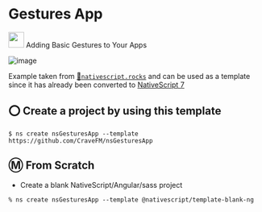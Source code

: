 # Gestures App

[<img src="https://github.com/angular/angular/blob/master/aio/src/assets/images/logos/angular/angular.png" width="31" height="31"></img>](https://play.nativescript.org/?template=play-ng&id=Wh9rvG&v=49) Adding Basic Gestures to Your Apps

![image](https://raw.githubusercontent.com/NativeScript/code-samples/master/screens/basic-gestures.png)

Example taken from [:bookmark:`nativescript.rocks`](https://plugins.nativescript.rocks/samples) and can be used as a template since it has already been converted to [NativeScript 7](https://nativescript.org/blog/nativescript-7-announcement)

## :o: Create a project by using this template

```
$ ns create nsGesturesApp --template https://github.com/CraveFM/nsGesturesApp
```


## :m: From Scratch

* Create a blank NativeScript/Angular/sass project

```
% ns create nsGesturesApp --template @nativescript/template-blank-ng
```
